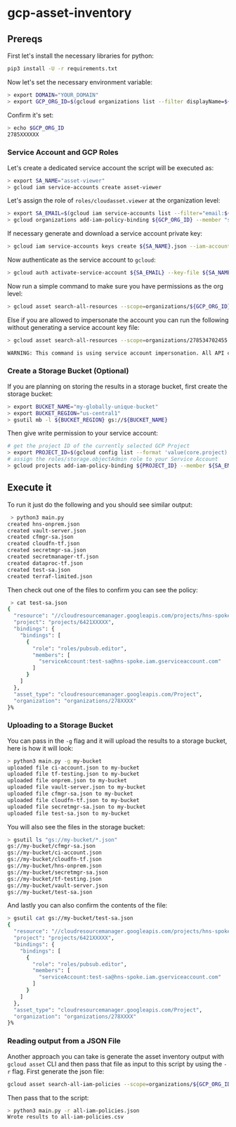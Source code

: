 # gcp-asset-inventory

## Prereqs
First let's install the necessary libraries for python:

```bash
pip3 install -U -r requirements.txt
```

Now let's set the necessary environment variable:

```bash
> export DOMAIN="YOUR_DOMAIN"
> export GCP_ORG_ID=$(gcloud organizations list --filter displayName=${DOMAIN} --format 'value(name)')
```

Confirm it's set:

```bash
> echo $GCP_ORG_ID
2785XXXXXX
```

### Service Account and GCP Roles
Let's create a dedicated service account the script will be executed as:

```bash
> export SA_NAME="asset-viewer"
> gcloud iam service-accounts create asset-viewer
```

Let's assign the role of `roles/cloudasset.viewer` at the organization level:

```bash
> export SA_EMAIL=$(gcloud iam service-accounts list --filter="email:${SA_NAME}" --format='value(email)')
> gcloud organizations add-iam-policy-binding ${GCP_ORG_ID} --member "serviceAccount:${SA_EMAIL}" --role 'roles/cloudasset.viewer'
```

If necessary generate and download a service account private key:

```bash
> gcloud iam service-accounts keys create ${SA_NAME}.json --iam-account ${SA_EMAIL}
```

Now authenticate as the service account to `gcloud`:

```bash
> gcloud auth activate-service-account ${SA_EMAIL} --key-file ${SA_NAME}.json
```

Now run a simple command to make sure you have permissions as the org level:

```bash
> gcloud asset search-all-resources --scope=organizations/${GCP_ORG_ID} --asset-types="iam.googleapis.com/ServiceAccount" --limit 1
```

Else if you are allowed to impersonate the account you can run the following without generating a service account key file:

```bash
> gcloud asset search-all-resources --scope=organizations/278534702455 --asset-types="iam.googleapis.com/ServiceAccount" --limit 1 --impersonate-service-account ${SA_EMAIL}

WARNING: This command is using service account impersonation. All API calls will be executed as [asset-viewer@<PROJECT_ID>o.iam.gserviceaccount.com].
```

### Create a Storage Bucket (Optional)
If you are planning on storing the results in a storage bucket, first create the storage bucket:

```bash
> export BUCKET_NAME="my-globally-unique-bucket"
> export BUCKET_REGION="us-central1"
> gsutil mb -l ${BUCKET_REGION} gs://${BUCKET_NAME}
```

Then give write permission to your service account:

```bash
# get the project ID of the currently selected GCP Project
> export PROJECT_ID=$(gcloud config list --format 'value(core.project)')
# assign the roles/storage.objectAdmin role to your Service Account
> gcloud projects add-iam-policy-binding ${PROJECT_ID} --member ${SA_EMAIL} --role roles/storage.objectAdmin
```

## Execute it
To run it just do the following and you should see similar output:

```bash
 > python3 main.py
created hns-onprem.json
created vault-server.json
created cfmgr-sa.json
created cloudfn-tf.json
created secretmgr-sa.json
created secretmanager-tf.json
created dataproc-tf.json
created test-sa.json
created terraf-limited.json
```

Then check out one of the files to confirm you can see the policy:

```bash
 > cat test-sa.json
{
  "resource": "//cloudresourcemanager.googleapis.com/projects/hns-spoke",
  "project": "projects/6421XXXXX",
  "bindings": {
    "bindings": [
      {
        "role": "roles/pubsub.editor",
        "members": [
          "serviceAccount:test-sa@hns-spoke.iam.gserviceaccount.com"
        ]
      }
    ]
  },
  "asset_type": "cloudresourcemanager.googleapis.com/Project",
  "organization": "organizations/278XXXX"
}%
```

### Uploading to a Storage Bucket
You can pass in the `-g` flag and it will upload the results to a storage bucket, here is how it will look:

```bash
> python3 main.py -g my-bucket
uploaded file ci-account.json to my-bucket
uploaded file tf-testing.json to my-bucket
uploaded file onprem.json to my-bucket
uploaded file vault-server.json to my-bucket
uploaded file cfmgr-sa.json to my-bucket
uploaded file cloudfn-tf.json to my-bucket
uploaded file secretmgr-sa.json to my-bucket
uploaded file test-sa.json to my-bucket
```

You will also see the files in the storage bucket:

```bash
> gsutil ls "gs://my-bucket/*.json"
gs://my-bucket/cfmgr-sa.json
gs://my-bucket/ci-account.json
gs://my-bucket/cloudfn-tf.json
gs://my-bucket/hns-onprem.json
gs://my-bucket/secretmgr-sa.json
gs://my-bucket/tf-testing.json
gs://my-bucket/vault-server.json
gs://my-bucket/test-sa.json
```

And lastly you can also confirm the contents of the file:

```bash
> gsutil cat gs://my-bucket/test-sa.json
{
  "resource": "//cloudresourcemanager.googleapis.com/projects/hns-spoke",
  "project": "projects/6421XXXXX",
  "bindings": {
    "bindings": [
      {
        "role": "roles/pubsub.editor",
        "members": [
          "serviceAccount:test-sa@hns-spoke.iam.gserviceaccount.com"
        ]
      }
    ]
  },
  "asset_type": "cloudresourcemanager.googleapis.com/Project",
  "organization": "organizations/278XXXX"
}%
```

### Reading output from a JSON File
Another approach you can take is generate the asset inventory output with `gcloud asset` CLI and then pass that file as input to this script by using the `-r` flag. First generate the json file:

```bash
gcloud asset search-all-iam-policies --scope=organizations/${GCP_ORG_ID} --format json > all-iam-policies.json
```

Then pass that to the script:

```bash
> python3 main.py -r all-iam-policies.json
Wrote results to all-iam-policies.csv
```
